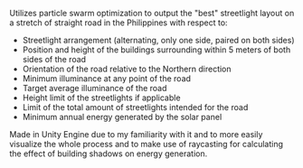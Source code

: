 Utilizes particle swarm optimization to output the "best" streetlight layout on a stretch of straight road in the Philippines with respect to:
- Streetlight arrangement (alternating, only one side, paired on both sides)
- Position and height of the buildings surrounding within 5 meters of both sides of the road
- Orientation of the road relative to the Northern direction
- Minimum illuminance at any point of the road
- Target average illuminance of the road
- Height limit of the streetlights if applicable
- Limit of the total amount of streetlights intended for the road
- Minimum annual energy generated by the solar panel

Made in Unity Engine due to my familiarity with it and to more easily visualize the whole process and to make use of raycasting for calculating the effect of building shadows on energy generation.
